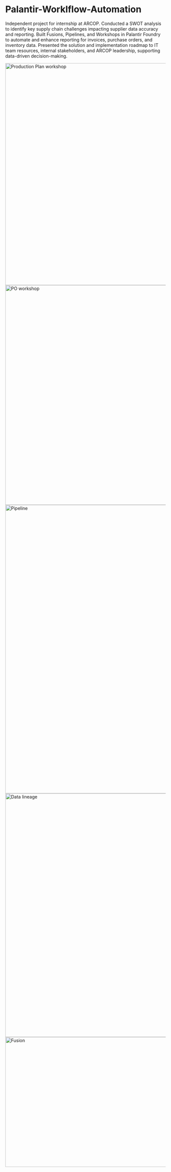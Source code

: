 # Palantir-Worklflow-Automation
Independent project for internship at ARCOP. Conducted a SWOT analysis to identify key supply chain challenges impacting supplier data accuracy and reporting. Built Fusions, Pipelines, and Workshops in Palantir Foundry to automate and enhance reporting for invoices, purchase orders, and inventory data. Presented the solution and implementation roadmap to IT team resources, internal stakeholders, and ARCOP leadership, supporting data-driven decision-making.

<img width="1768" height="697" alt="Production Plan workshop" src="https://github.com/user-attachments/assets/44fadf13-27bb-4784-8dd6-9a7e4392370a" />

<img width="1767" height="690" alt="PO workshop" src="https://github.com/user-attachments/assets/a6a2c179-acae-44cc-9765-005caf4d1130" />

<img width="1746" height="906" alt="Pipeline" src="https://github.com/user-attachments/assets/7687bee3-bdc6-4a7f-9a42-a3cf5e286f49" />

<img width="1748" height="765" alt="Data lineage" src="https://github.com/user-attachments/assets/c85e4295-8f21-4468-b904-02948895b976" />

<img width="1528" height="408" alt="Fusion" src="https://github.com/user-attachments/assets/17b3e599-fbd7-4207-957c-4ddc98a7e556" />

